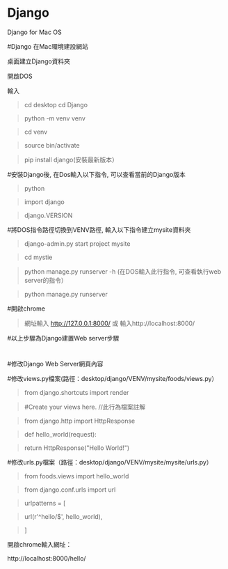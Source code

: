 # Django
Django for Mac OS

#Django 在Mac環境建設網站


桌面建立Django資料夾

開啟DOS

輸入 

>cd desktop cd Django

>python -m venv venv

>cd venv


>source bin/activate

>pip install django(安裝最新版本）


#安裝Django後, 在Dos輸入以下指令, 可以查看當前的Django版本

>python

>import django

>django.VERSION



#將DOS指令路徑切換到VENV路徑, 輸入以下指令建立mysite資料夾

>django-admin.py start project mysite

>cd mystie

>python manage.py runserver -h (在DOS輸入此行指令, 可查看執行web server的指令）

>python manage.py runserver

#開啟chrome

>網址輸入 http://127.0.0.1:8000/   或    輸入http://localhost:8000/

#以上步驟為Django建置Web server步驟

#
#

#修改Django Web Server網頁內容

#修改views.py檔案(路徑：desktop/django/VENV/mysite/foods/views.py）

>from django.shortcuts import render

> #Create your views here. //此行為檔案註解

>from django.http import HttpResponse

>def hello_world(request):

> 	return HttpResponse("Hello World!")




#修改urls.py檔案（路徑：desktop/django/VENV/mysite/mysite/urls.py）

>from foods.views import hello_world

>from django.conf.urls import url

>urlpatterns = [

>    url(r'^hello/$', hello_world),

>]

開啟chrome輸入網址：

http://localhost:8000/hello/

